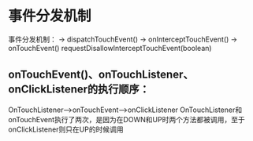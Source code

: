 # 事件分发机制

事件分发机制：
-> dispatchTouchEvent()
-> onInterceptTouchEvent()
-> onTouchEvent()
requestDisallowInterceptTouchEvent(boolean)


## onTouchEvent()、onTouchListener、onClickListener的执行顺序：

OnTouchListener-->onTouchEvent-->onClickListener
OnTouchListener和onTouchEvent执行了两次，是因为在DOWN和UP时两个方法都被调用，至于onClickListener则只在UP的时候调用


